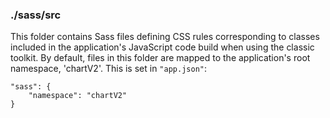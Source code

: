 ### ./sass/src

This folder contains Sass files defining CSS rules corresponding to classes
included in the application's JavaScript code build when using the classic toolkit.
By default, files in this folder are mapped to the application's root namespace, 'chartV2'.
This is set in `"app.json"`:

    "sass": {
        "namespace": "chartV2"
    }